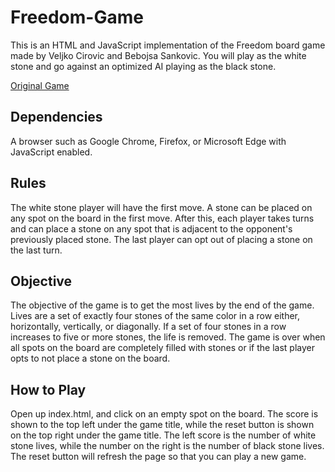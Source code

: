 # Freedom-Game
This is an HTML and JavaScript implementation of the Freedom board game made by
Veljko Cirovic and Bebojsa Sankovic. You will play as the white stone and go against
an optimized AI playing as the black stone.

<a href="https://boardgamegeek.com/boardgame/100480/freedom"> Original Game </a>

## Dependencies
A browser such as Google Chrome, Firefox, or Microsoft Edge with JavaScript enabled.

## Rules
The white stone player will have the first move. A stone can be placed on any spot
on the board in the first move. After this, each player takes turns and can place 
a stone on any spot that is adjacent to the opponent's previously placed stone. The
last player can opt out of placing a stone on the last turn.

## Objective
The objective of the game is to get the most lives by the end of the game. Lives
are a set of exactly four stones of the same color in a row either, horizontally, vertically,
or diagonally. If a set of four stones in a row increases to five or more stones, the life is removed.
The game is over when all spots on the board are completely filled with
stones or if the last player opts to not place a stone on the board.

## How to Play
Open up index.html, and click on an empty spot on the board. The score is shown to the top left
under the game title, while the reset button is shown on the top right under the game title.
The left score is the number of white stone lives, while the number on the right is the 
number of black stone lives. The reset button will refresh the page so that you can play
a new game.
